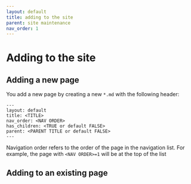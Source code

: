 ```yaml
---
layout: default
title: adding to the site
parent: site maintenance
nav_order: 1
---
```


# Adding to the site

## Adding a new page

You add a new page by creating a new `*.md` with the following header:  
```
---
layout: default
title: <TITLE>
nav_order: <NAV ORDER>
has_children: <TRUE or default FALSE>
parent: <PARENT TITLE or default FALSE>
---
```

Navigation order refers to the order of the page in the navigation list.
For example, the page with `<NAV ORDER>=1` will be at the top of the list

## Adding to an existing page
